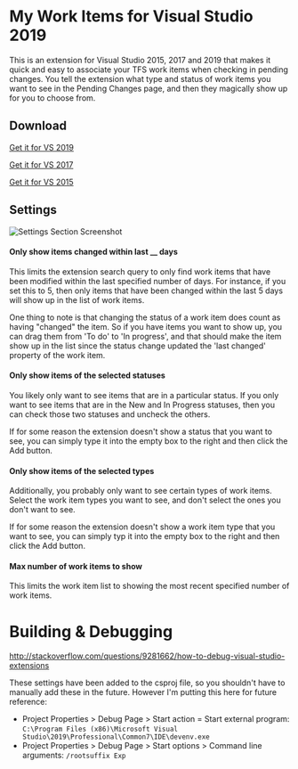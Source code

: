 # My Work Items for Visual Studio 2019

This is an extension for Visual Studio 2015, 2017 and 2019 that makes it quick and easy to 
associate your TFS work items when checking in pending changes. You tell the 
extension what type and status of work items you want to see in the Pending 
Changes page, and then they magically show up for you to choose from.

## Download

[Get it for VS 2019](https://marketplace.visualstudio.com/items?itemName=TheRealRafeKemmis.mwivs2019)

[Get it for VS 2017](https://marketplace.visualstudio.com/items?itemName=TheRealRafeKemmis.MyWorkItemsforVS2017)

[Get it for VS 2015](https://marketplace.visualstudio.com/items?itemName=TheRealRafeKemmis.MyWorkItemsOnPendingChangesPageforVisualStudio2015)

## Settings

![Settings Section Screenshot](docs/images/settings.png)

#### Only show items changed within last __ days

This limits the extension search query to only find work items that have been
modified within the last specified number of days. For instance, if you set this
to 5, then only items that have been changed within the last 5 days will show up 
in the list of work items.

One thing to note is that changing the status of a work item does count as having
"changed" the item. So if you have items you want to show up, you can drag them
from 'To do' to 'In progress', and that should make the item show up in the list
since the status change updated the 'last changed' property of the work item.

#### Only show items of the selected statuses

You likely only want to see items that are in a particular status. If you only
want to see items that are in the New and In Progress statuses, then you can 
check those two statuses and uncheck the others.

If for some reason the extension doesn't show a status that you want to see,
you can simply type it into the empty box to the right and then click the Add button.

#### Only show items of the selected types

Additionally, you probably only want to see certain types of work items. Select the
work item types you want to see, and don't select the ones you don't want to see.

If for some reason the extension doesn't show a work item type that you want to see,
you can simply typ it into the empty box to the right and then click the Add button.

#### Max number of work items to show

This limits the work item list to showing the most recent specified number of work items.

# Building & Debugging

http://stackoverflow.com/questions/9281662/how-to-debug-visual-studio-extensions

These settings have been added to the csproj file, so you shouldn't have to manually add these in the future. However I'm putting this here for future reference:

- Project Properties > Debug Page > Start action = Start external program: `C:\Program Files (x86)\Microsoft Visual Studio\2019\Professional\Common7\IDE\devenv.exe`
- Project Properties > Debug Page > Start options > Command line arguments: `/rootsuffix Exp`